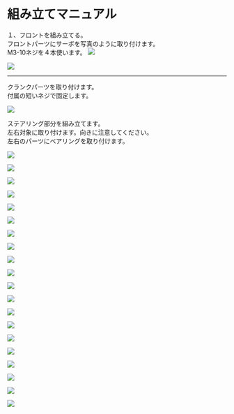 # 組み立てマニュアル

１、フロントを組み立てる。<br>
フロントパーツにサーボを写真のように取り付けます。<br>
M3-10ネジを４本使います。
![](/type1/img/type1_001.jpg)

![](/type1/img/type1_002.jpg)

<hr>
クランクパーツを取り付けます。<br>
付属の短いネジで固定します。

![](/type1/img/type1_003.jpg)

ステアリング部分を組み立てます。<br>
左右対象に取り付けます。向きに注意してください。<br>
左右のパーツにベアリングを取り付けます。

![](/type1/img/type1_004.jpg)


![](/type1/img/type1_005.jpg)

![](/type1/img/type1_006.jpg)

![](/type1/img/type1_007.jpg)

![](/type1/img/type1_008.jpg)

![](/type1/img/type1_009.jpg)

![](/type1/img/type1_010.jpg)

![](/type1/img/type1_011.jpg)

![](/type1/img/type1_012.jpg)

![](/type1/img/type1_013.jpg)

![](/type1/img/type1_014.jpg)

![](/type1/img/type1_015.jpg)

![](/type1/img/type1_016.jpg)

![](/type1/img/type1_017.jpg)

![](/type1/img/type1_018.jpg)

![](/type1/img/type1_019.jpg)

![](/type1/img/type1_020.jpg)

![](/type1/img/type1_021.jpg)

![](/type1/img/type1_022.jpg)

![](/type1/img/type1_023.jpg)
